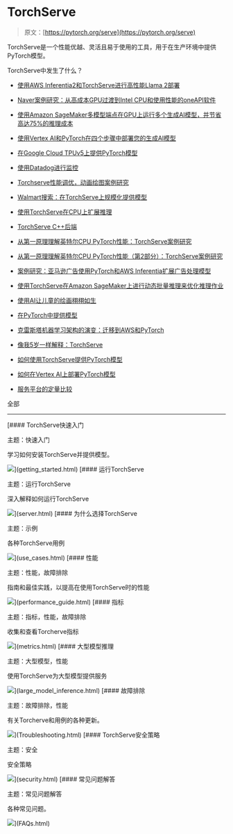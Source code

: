 # TorchServe

> 原文：[https://pytorch.org/serve](https://pytorch.org/serve)

TorchServe是一个性能优越、灵活且易于使用的工具，用于在生产环境中提供PyTorch模型。

TorchServe中发生了什么？

+   [使用AWS Inferentia2和TorchServe进行高性能Llama 2部署](https://pytorch.org/blog/high-performance-llama/)

+   [Naver案例研究：从高成本GPU过渡到Intel CPU和使用性能的oneAPI软件](https://pytorch.org/blog/ml-model-server-resource-saving/)

+   [使用Amazon SageMaker多模型端点在GPU上运行多个生成AI模型，并节省高达75%的推理成本](https://aws.amazon.com/blogs/machine-learning/run-multiple-generative-ai-models-on-gpu-using-amazon-sagemaker-multi-model-endpoints-with-torchserve-and-save-up-to-75-in-inference-costs/)

+   [使用Vertex AI和PyTorch在四个步骤中部署您的生成AI模型](https://cloud.google.com/blog/products/ai-machine-learning/get-your-genai-model-going-in-four-easy-steps)

+   [在Google Cloud TPUv5上提供PyTorch模型](https://cloud.google.com/tpu/docs/v5e-inference#pytorch-model-inference-and-serving)

+   [使用Datadog进行监控](https://www.datadoghq.com/blog/ai-integrations/#model-serving-and-deployment-vertex-ai-amazon-sagemaker-torchserve)

+   [Torchserve性能调优，动画绘图案例研究](https://pytorch.org/blog/torchserve-performance-tuning/)

+   [Walmart搜索：在TorchServe上规模化提供模型](https://medium.com/walmartglobaltech/search-model-serving-using-pytorch-and-torchserve-6caf9d1c5f4d)

+   [使用TorchServe在CPU上扩展推理](https://www.youtube.com/watch?v=066_Jd6cwZg)

+   [TorchServe C++后端](https://www.youtube.com/watch?v=OSmGGDpaesc)

+   [从第一原理理解英特尔CPU PyTorch性能：TorchServe案例研究](https://pytorch.org/tutorials/intermediate/torchserve_with_ipex.html)

+   [从第一原理理解英特尔CPU PyTorch性能（第2部分）：TorchServe案例研究](https://pytorch.org/tutorials/intermediate/torchserve_with_ipex_2.html)

+   [案例研究：亚马逊广告使用PyTorch和AWS Inferentia扩展广告处理模型](https://pytorch.org/blog/amazon-ads-case-study/)

+   [使用TorchServe在Amazon SageMaker上进行动态批量推理来优化推理作业](https://aws.amazon.com/blogs/machine-learning/optimize-your-inference-jobs-using-dynamic-batch-inference-with-torchserve-on-amazon-sagemaker/)

+   [使用AI让儿童的绘画栩栩如生](https://ai.facebook.com/blog/using-ai-to-bring-childrens-drawings-to-life/)

+   [在PyTorch中提供模型](https://www.youtube.com/watch?v=2A17ZtycsPw)

+   [克雷斯塔机器学习架构的演变：迁移到AWS和PyTorch](https://aws.amazon.com/blogs/machine-learning/evolution-of-crestas-machine-learning-architecture-migration-to-aws-and-pytorch/)

+   [像我5岁一样解释：TorchServe](https://www.youtube.com/watch?v=NEdZbkfHQCk)

+   [如何使用TorchServe提供PyTorch模型](https://www.youtube.com/watch?v=XlO7iQMV3Ik)

+   [如何在Vertex AI上部署PyTorch模型](https://cloud.google.com/blog/topics/developers-practitioners/pytorch-google-cloud-how-deploy-pytorch-models-vertex-ai)

+   [服务平台的定量比较](https://biano-ai.github.io/research/2021/08/16/quantitative-comparison-of-serving-platforms-for-neural-networks.html)

全部

* * *

[#### TorchServe快速入门

主题：快速入门

学习如何安装TorchServe并提供模型。

![](../Images/2e44a4dab4c1bd5cde13eaa681343e78.png)](getting_started.html) [#### 运行TorchServe

主题：运行TorchServe

深入解释如何运行TorchServe

![](../Images/661e92286b91a04a664aa0dd434223f4.png)](server.html) [#### 为什么选择TorchServe

主题：示例

各种TorchServe用例

![](../Images/0507eb3112fdbfd24e3e2ba13aa3e3fa.png)](use_cases.html) [#### 性能

主题：性能，故障排除

指南和最佳实践，以提高在使用TorchServe时的性能

![](../Images/a115bf3860d7637d64025cdabc4de95b.png)](performance_guide.html) [#### 指标

主题：指标，性能，故障排除

收集和查看Torcherve指标

![](../Images/eab661f8c4941205ffdc566aced9bccf.png)](metrics.html) [#### 大型模型推理

主题：大型模型，性能

使用TorchServe为大型模型提供服务

![](../Images/f6afe69d86ffcf863cd832ed3698732f.png)](large_model_inference.html) [#### 故障排除

主题：故障排除，性能

有关Torcherve和用例的各种更新。

![](../Images/d23903f23b5705cc9f1d9bdca6ce6bbb.png)](Troubleshooting.html) [#### TorchServe安全策略

主题：安全

安全策略

![](../Images/2e44a4dab4c1bd5cde13eaa681343e78.png)](security.html) [#### 常见问题解答

主题：常见问题解答

各种常见问题。

![](../Images/7ccfac0b40fe2fac42582244489f0da4.png)](FAQs.html)
